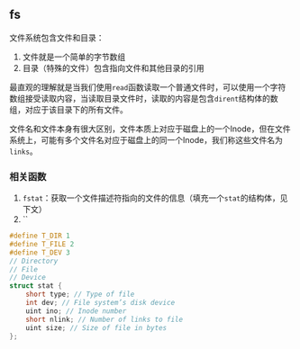 ## fs

文件系统包含文件和目录：
1. 文件就是一个简单的字节数组
2. 目录（特殊的文件）包含指向文件和其他目录的引用

最直观的理解就是当我们使用`read`函数读取一个普通文件时，可以使用一个字符数组接受读取内容，当读取目录文件时，读取的内容是包含`dirent`结构体的数组，对应于该目录下的所有文件。

文件名和文件本身有很大区别，文件本质上对应于磁盘上的一个Inode，但在文件系统上，可能有多个文件名对应于磁盘上的同一个Inode，我们称这些文件名为`links`。

### 相关函数

1. `fstat`：获取一个文件描述符指向的文件的信息（填充一个`stat`的结构体，见下文）
2. ``


```c++
#define T_DIR 1
#define T_FILE 2
#define T_DEV 3
// Directory
// File
// Device
struct stat {
    short type; // Type of file
    int dev; // File system’s disk device
    uint ino; // Inode number
    short nlink; // Number of links to file
    uint size; // Size of file in bytes
};
```